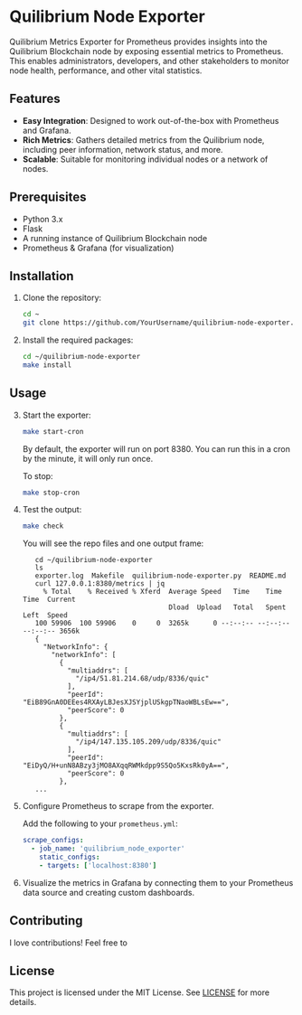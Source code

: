 # Quilibrium Node Exporter

Quilibrium Metrics Exporter for Prometheus provides insights into the Quilibrium Blockchain node by exposing essential metrics to Prometheus. This enables administrators, developers, and other stakeholders to monitor node health, performance, and other vital statistics.

## Features

- **Easy Integration**: Designed to work out-of-the-box with Prometheus and Grafana.
- **Rich Metrics**: Gathers detailed metrics from the Quilibrium node, including peer information, network status, and more.
- **Scalable**: Suitable for monitoring individual nodes or a network of nodes.

## Prerequisites

- Python 3.x
- Flask
- A running instance of Quilibrium Blockchain node
- Prometheus & Grafana (for visualization)

## Installation

1. Clone the repository:

   ```bash
   cd ~
   git clone https://github.com/YourUsername/quilibrium-node-exporter.git
   
   ```

2. Install the required packages:

   ```bash
   cd ~/quilibrium-node-exporter
   make install
   ```

## Usage

3. Start the exporter:

   ```bash
   make start-cron
   ```

   By default, the exporter will run on port 8380. You can run this in a cron by the minute, it will only run once.

   To stop:
   ```bash
   make stop-cron
   ```
4. Test the output:

   ```bash
   make check
   ```

   You will see the repo files and one output frame:
   ```
      cd ~/quilibrium-node-exporter
      ls
      exporter.log  Makefile  quilibrium-node-exporter.py  README.md
      curl 127.0.0.1:8380/metrics | jq
        % Total    % Received % Xferd  Average Speed   Time    Time     Time  Current
                                       Dload  Upload   Total   Spent    Left  Speed
      100 59906  100 59906    0     0  3265k      0 --:--:-- --:--:-- --:--:-- 3656k
      {
        "NetworkInfo": {
          "networkInfo": [
            {
              "multiaddrs": [
                "/ip4/51.81.214.68/udp/8336/quic"
              ],
              "peerId": "EiB89GnA0DEEes4RXAyLBJesXJSYjplUSkgpTNaoWBLsEw==",
              "peerScore": 0
            },
            {
              "multiaddrs": [
                "/ip4/147.135.105.209/udp/8336/quic"
              ],
              "peerId": "EiDyQ/H+unN8ABzy3jMO8AXqqRWMkdpp9S5Qo5KxsRk0yA==",
              "peerScore": 0
            },
      ...
   ```

4. Configure Prometheus to scrape from the exporter.
    
   Add the following to your `prometheus.yml`:
   ```yaml
   scrape_configs:
     - job_name: 'quilibrium_node_exporter'
       static_configs:
       - targets: ['localhost:8380']
   ```

5. Visualize the metrics in Grafana by connecting them to your Prometheus data source and creating custom dashboards.

## Contributing

I love contributions! Feel free to 

## License

This project is licensed under the MIT License. See [LICENSE](LICENSE) for more details.
